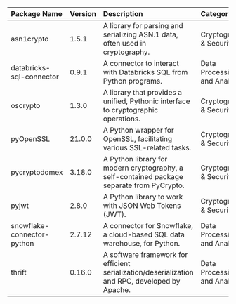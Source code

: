 | Package Name               | Version   | Description                                                                                    | Category                     |
|:---------------------------|:----------|:-----------------------------------------------------------------------------------------------|:-----------------------------|
| asn1crypto                 | 1.5.1     | A library for parsing and serializing ASN.1 data, often used in cryptography.                  | Cryptography & Security      |
| databricks-sql-connector   | 0.9.1     | A connector to interact with Databricks SQL from Python programs.                              | Data Processing and Analysis |
| oscrypto                   | 1.3.0     | A library that provides a unified, Pythonic interface to cryptographic operations.             | Cryptography & Security      |
| pyOpenSSL                  | 21.0.0    | A Python wrapper for OpenSSL, facilitating various SSL-related tasks.                          | Cryptography & Security      |
| pycryptodomex              | 3.18.0    | A Python library for modern cryptography, a self-contained package separate from PyCrypto.     | Cryptography & Security      |
| pyjwt                      | 2.8.0     | A Python library to work with JSON Web Tokens (JWT).                                           | Cryptography & Security      |
| snowflake-connector-python | 2.7.12    | A connector for Snowflake, a cloud-based SQL data warehouse, for Python.                       | Data Processing and Analysis |
| thrift                     | 0.16.0    | A software framework for efficient serialization/deserialization and RPC, developed by Apache. | Data Processing and Analysis |